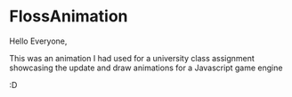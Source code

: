 # FlossAnimation

Hello Everyone,
 
This was an animation I had used for a university class assignment showcasing the update and draw animations for a Javascript game engine

:D
